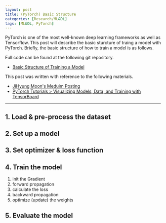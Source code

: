```yaml
---
layout: post
title: (PyTorch) Basic Structure
categories: [Research/ML&DL]
tags: [ML&DL, PyTorch]
---
```

PyTorch is one of the most well-known deep learning frameworks as well as Tensorflow. This post will describe the basic sturcture of traing a model with PyTorch. Briefly, the basic structure of how to train a model is as follows.

Full code can be found at the following git repository.
- [Basic Structure of Training a Model](https://github.com/jhyun0919/deep_dive_into_pytorch/blob/master/tutorials/01.%20basic/pytorch%20basic%20structure.ipynb)

This post was written with reference to the following materials.
- [JiHyung Moon's Meduim Posting](https://medium.com/@inmoonlight/pytorch%EB%A1%9C-%EB%94%A5%EB%9F%AC%EB%8B%9D%ED%95%98%EA%B8%B0-intro-afd9c67404c3)
- [PyTorch Tutorials > Visualizing Models, Data, and Training with TensorBoard](https://pytorch.org/tutorials/intermediate/tensorboard_tutorial.html)

---

## 1. Load & pre-process the dataset
<p align="center">
<script src="https://gist.github.com/jhyun0919/6bd4ac356c46bfc7efe42e664ab83403.js"></script>
</p>

## 2. Set up a model
<p align="center">
<script src="https://gist.github.com/jhyun0919/5023e2b1d56c0fe89961ba09ef192476.js"></script>
</p>

## 3. Set optimizer & loss function
<p align="center">
<script src="https://gist.github.com/jhyun0919/e916c7736f96b4c5df111d81bece262e.js"></script>
</p>


## 4. Train the model

1. init the Gradient
2. forward propagation
3. calculate the loss
4. backward propagation
5. optimize (update) the weights

<p align="center">
<script src="https://gist.github.com/jhyun0919/93422cef8d6be9df23b2c8ecc55dc918.js"></script>
</p>

## 5. Evaluate the model
<p align="center">
<script src="https://gist.github.com/jhyun0919/5cb29e6e63d6c0a68a70742b2a1eba9d.js"></script>
</p>

